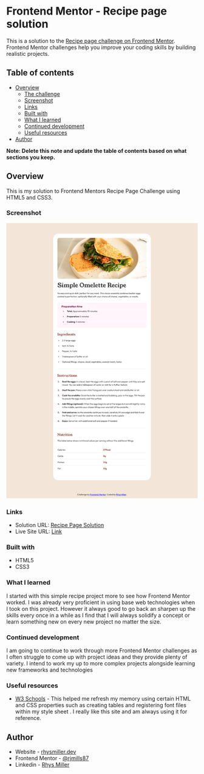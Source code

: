 # Frontend Mentor - Recipe page solution

This is a solution to the [Recipe page challenge on Frontend Mentor](https://www.frontendmentor.io/challenges/recipe-page-KiTsR8QQKm). Frontend Mentor challenges help you improve your coding skills by building realistic projects.

## Table of contents

- [Overview](#overview)
  - [The challenge](#the-challenge)
  - [Screenshot](#screenshot)
  - [Links](#links)
  - [Built with](#built-with)
  - [What I learned](#what-i-learned)
  - [Continued development](#continued-development)
  - [Useful resources](#useful-resources)
- [Author](#author)

**Note: Delete this note and update the table of contents based on what sections you keep.**

## Overview

This is my solution to Frontend Mentors Recipe Page Challenge using HTML5 and CSS3.

### Screenshot

![](./screenshot.jpg)

### Links

- Solution URL: [Recipe Page Solution](https://your-solution-url.com)
- Live Site URL: [Link](https://stirring-speculoos-28939e.netlify.app)

### Built with

- HTML5
- CSS3

### What I learned

I started with this simple recipe project more to see how Frontend Mentor worked. I was already very proficient in using base web technologies when I took on this project. However it always good to go back an sharpen up the skills every once in a while as I find that I will always solidify a concept or learn something new on every new project no matter the size.

### Continued development

I am going to continue to work through more Frontend Mentor challenges as I often struggle to come up with project ideas and they provide plenty of variety. I intend to work my up to more complex projects alongside learning new frameworks and technologies

### Useful resources

- [W3 Schools](https://www.w3schools.com/) - This helped me refresh my memory using certain HTML and CSS properties such as creating tables and registering font files within my style sheet . I really like this site and am always using it for reference.

## Author

- Website - [rhysmiller.dev](https://rhysmiller.dev/)
- Frontend Mentor - [@rjmills87](https://www.frontendmentor.io/profile/rjmills87)
- Linkedin - [Rhys Miller](https://www.linkedin.com/in/rjmills87/)
